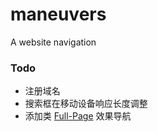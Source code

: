 # maneuvers
A website navigation

### Todo
* 注册域名
* 搜索框在移动设备响应长度调整
* 添加类 [Full-Page](http://alvarotrigo.com/fullPage/) 效果导航
